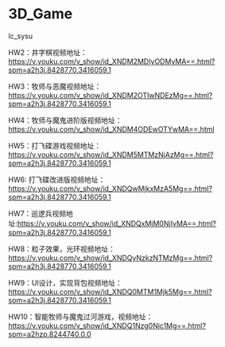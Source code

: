# 3D_Game
lc_sysu


HW2：井字棋视频地址：https://v.youku.com/v_show/id_XNDM2MDIyODMyMA==.html?spm=a2h3j.8428770.3416059.1

HW3：牧师与恶魔视频地址：https://v.youku.com/v_show/id_XNDM2OTIwNDEzMg==.html?spm=a2h3j.8428770.3416059.1

HW4：牧师与魔鬼进阶版视频地址：https://v.youku.com/v_show/id_XNDM4ODEwOTYwMA==.html

HW5：打飞碟游戏视频地址：https://v.youku.com/v_show/id_XNDM5MTMzNjAzMg==.html?spm=a2h3j.8428770.3416059.1

HW6: 打飞碟改进版视频地址：https://v.youku.com/v_show/id_XNDQwMjkxMzA5Mg==.html?spm=a2h3j.8428770.3416059.1

HW7：巡逻兵视频地址:https://v.youku.com/v_show/id_XNDQxMjM0NjIyMA==.html?spm=a2h3j.8428770.3416059.1

HW8：粒子效果，光环视频地址：https://v.youku.com/v_show/id_XNDQyNzkzNTMzMg==.html?spm=a2h3j.8428770.3416059.1

HW9：UI设计，实现背包视频地址：https://v.youku.com/v_show/id_XNDQ0MTM1Mjk5Mg==.html?spm=a2h3j.8428770.3416059.1

HW10：智能牧师与魔鬼过河游戏，视频地址：https://v.youku.com/v_show/id_XNDQ1Nzg0Njc1Mg==.html?spm=a2hzp.8244740.0.0
